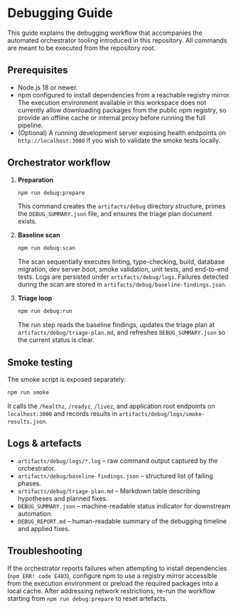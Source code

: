 # Debugging Guide

This guide explains the debugging workflow that accompanies the automated orchestrator tooling
introduced in this repository. All commands are meant to be executed from the repository root.

## Prerequisites

- Node.js 18 or newer.
- npm configured to install dependencies from a reachable registry mirror. The execution
  environment available in this workspace does not currently allow downloading packages from the
  public npm registry, so provide an offline cache or internal proxy before running the full
  pipeline.
- (Optional) A running development server exposing health endpoints on `http://localhost:3000` if
  you wish to validate the smoke tests locally.

## Orchestrator workflow

1. **Preparation**

   ```bash
   npm run debug:prepare
   ```

   This command creates the `artifacts/debug` directory structure, primes the `DEBUG_SUMMARY.json`
   file, and ensures the triage plan document exists.

2. **Baseline scan**

   ```bash
   npm run debug:scan
   ```

   The scan sequentially executes linting, type-checking, build, database migration, dev server
   boot, smoke validation, unit tests, and end-to-end tests. Logs are persisted under
   `artifacts/debug/logs`. Failures detected during the scan are stored in
   `artifacts/debug/baseline-findings.json`.

3. **Triage loop**

   ```bash
   npm run debug:run
   ```

   The run step reads the baseline findings, updates the triage plan at
   `artifacts/debug/triage-plan.md`, and refreshes `DEBUG_SUMMARY.json` so the current status is
   clear.

## Smoke testing

The smoke script is exposed separately:

```bash
npm run smoke
```

It calls the `/healthz`, `/readyz`, `/livez`, and application root endpoints on `localhost:3000` and
records results in `artifacts/debug/logs/smoke-results.json`.

## Logs & artefacts

- `artifacts/debug/logs/*.log` – raw command output captured by the orchestrator.
- `artifacts/debug/baseline-findings.json` – structured list of failing phases.
- `artifacts/debug/triage-plan.md` – Markdown table describing hypotheses and planned fixes.
- `DEBUG_SUMMARY.json` – machine-readable status indicator for downstream automation.
- `DEBUG_REPORT.md` – human-readable summary of the debugging timeline and applied fixes.

## Troubleshooting

If the orchestrator reports failures when attempting to install dependencies (`npm ERR! code E403`),
configure npm to use a registry mirror accessible from the execution environment or preload the
required packages into a local cache. After addressing network restrictions, re-run the workflow
starting from `npm run debug:prepare` to reset artefacts.

